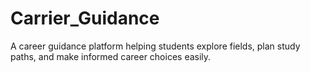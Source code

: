# Carrier_Guidance
A career guidance platform helping students explore fields, plan study paths, and make informed career choices easily.
